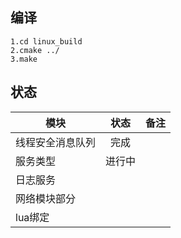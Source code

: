 ## 编译
```
1.cd linux_build
2.cmake ../
3.make
```

## 状态
模块|状态|备注|
--|:--:|:--:|
线程安全消息队列|完成|
服务类型|进行中||
日志服务|||
网络模块部分|||
lua绑定|||